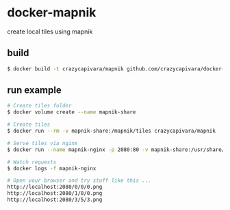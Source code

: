# docker-mapnik

create local tiles using mapnik

## build

```bash
$ docker build -t crazycapivara/mapnik github.com/crazycapivara/docker-mapnik
```

## run example

```bash
# Create tiles folder 
$ docker volume create --name mapnik-share

# Create tiles
$ docker run --rm -v mapnik-share:/mapnik/tiles crazycapivara/mapnik

# Serve tiles via nginx
$ docker run --name mapnik-nginx -p 2080:80 -v mapnik-share:/usr/share/nginx/html:ro -d nginx:alpine

# Watch requests
$ docker logs -f mapnik-nginx

# Open your browser and try stuff like this ...
http://localhost:2080/0/0/0.png
http://localhost:2080/1/0/0.png
http://localhost:2080/3/5/3.png
```

